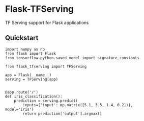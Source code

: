 # Flask-TFServing

TF Serving support for Flask applications

## Quickstart

    import numpy as np
    from flask import Flask
    from tensorflow.python.saved_model import signature_constants

    from flask_tfserving import TFServing

    app = Flask(__name__)
    serving = TFServing(app)


    @app.route('/')
    def iris_classification():
        prediction = serving.predict(
            inputs={'input': np.matrix([5.1, 3.5, 1.4, 0.2])}, model='iris')
            return prediction['output'].argmax()
